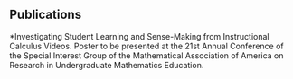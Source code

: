 ## Publications
*Investigating Student Learning and Sense-Making from Instructional Calculus Videos. Poster to be presented at the 21st Annual Conference of the Special Interest Group of the Mathematical Association of America on Research in Undergraduate Mathematics Education.